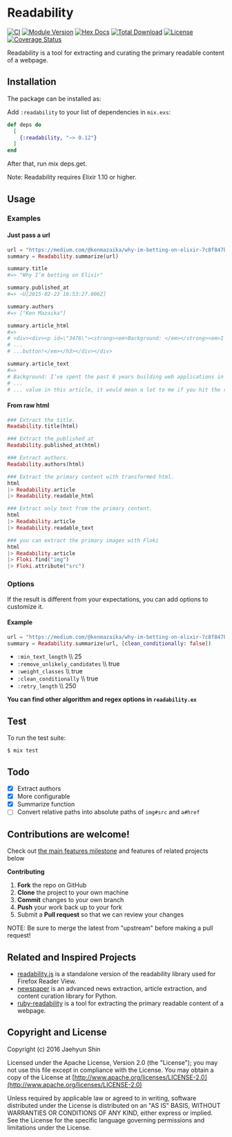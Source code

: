 # Readability

[![CI](https://github.com/keepcosmos/readability/actions/workflows/elixir.yml/badge.svg)](https://github.com/keepcosmos/readability/actions/workflows/elixir.yml)
[![Module Version](https://img.shields.io/hexpm/v/readability.svg)](https://hex.pm/packages/readability)
[![Hex Docs](https://img.shields.io/badge/hex-docs-lightgreen.svg)](https://hexdocs.pm/readability/)
[![Total Download](https://img.shields.io/hexpm/dt/readability.svg)](https://hex.pm/packages/readability)
[![License](https://img.shields.io/hexpm/l/readability.svg)](https://github.com/keepcosmos/readability/blob/master/LICENSE.md)
[![Coverage Status](https://coveralls.io/repos/github/keepcosmos/readability/badge.svg?branch=master)](https://coveralls.io/github/keepcosmos/readability?branch=master)

Readability is a tool for extracting and curating the primary readable content of a webpage.

## Installation

The package can be installed as:

Add `:readability` to your list of dependencies in `mix.exs`:

```elixir
def deps do
  [
    {:readability, "~> 0.12"}
  ]
end
```

After that, run mix deps.get.

Note: Readability requires Elixir 1.10 or higher.

## Usage

### Examples

#### Just pass a url

```elixir
url = "https://medium.com/@kenmazaika/why-im-betting-on-elixir-7c8f847b58"
summary = Readability.summarize(url)

summary.title
#=> "Why I’m betting on Elixir"

summary.published_at
#=> ~U[2015-02-23 16:53:27.006Z]

summary.authors
#=> ["Ken Mazaika"]

summary.article_html
#=>
# <div><div><p id=\"3476\"><strong><em>Background: </em></strong><em>I’ve spent...
# ...
# ...button!</em></h3></div></div>

summary.article_text
#=>
# Background: I’ve spent the past 6 years building web applications in Ruby and.....
# ...
# ... value in this article, it would mean a lot to me if you hit the recommend button!
```

#### From raw html

```elixir
### Extract the title.
Readability.title(html)

### Extract the published at
Readability.published_at(html)

### Extract authors.
Readability.authors(html)

### Extract the primary content with transformed html.
html
|> Readability.article
|> Readability.readable_html

### Extract only text from the primary content.
html
|> Readability.article
|> Readability.readable_text

### you can extract the primary images with Floki
html
|> Readability.article
|> Floki.find("img")
|> Floki.attribute("src")
```

### Options

If the result is different from your expectations, you can add options to customize it.

#### Example

```elixir
url = "https://medium.com/@kenmazaika/why-im-betting-on-elixir-7c8f847b58"
summary = Readability.summarize(url, [clean_conditionally: false])
```

- `:min_text_length` \\\\ 25
- `:remove_unlikely_candidates` \\\\ true
- `:weight_classes` \\\\ true
- `:clean_conditionally` \\\\ true
- `:retry_length` \\\\ 250

**You can find other algorithm and regex options in `readability.ex`**

## Test

To run the test suite:

    $ mix test

## Todo

- [x] Extract authors
- [x] More configurable
- [x] Summarize function
- [ ] Convert relative paths into absolute paths of `img#src` and `a#href`

## Contributions are welcome!

Check out [the main features milestone](https://github.com/keepcosmos/readability/milestones) and features of related projects below

**Contributing**

1. **Fork** the repo on GitHub
2. **Clone** the project to your own machine
3. **Commit** changes to your own branch
4. **Push** your work back up to your fork
5. Submit a **Pull request** so that we can review your changes

NOTE: Be sure to merge the latest from "upstream" before making a pull request!

## Related and Inspired Projects

- [readability.js](https://github.com/mozilla/readability) is a standalone version of the readability library used for Firefox Reader View.
- [newspaper](https://github.com/codelucas/newspaper) is an advanced news extraction, article extraction, and content curation library for Python.
- [ruby-readability](https://github.com/cantino/ruby-readability) is a tool for extracting the primary readable content of a webpage.

## Copyright and License

Copyright (c) 2016 Jaehyun Shin

Licensed under the Apache License, Version 2.0 (the "License");
you may not use this file except in compliance with the License.
You may obtain a copy of the License at [http://www.apache.org/licenses/LICENSE-2.0](http://www.apache.org/licenses/LICENSE-2.0)

Unless required by applicable law or agreed to in writing, software
distributed under the License is distributed on an "AS IS" BASIS,
WITHOUT WARRANTIES OR CONDITIONS OF ANY KIND, either express or implied.
See the License for the specific language governing permissions and
limitations under the License.
